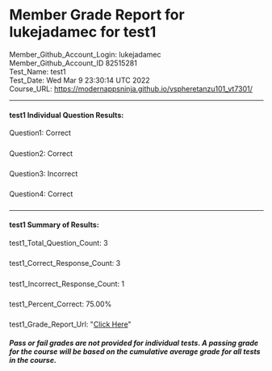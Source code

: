 # Member Grade Report for lukejadamec for test1  
   
Member_Github_Account_Login: lukejadamec  
Member_Github_Account_ID 82515281  
Test_Name: test1  
Test_Date: Wed Mar  9 23:30:14 UTC 2022  
Course_URL: https://modernappsninja.github.io/vspheretanzu101_vt7301/  
   
---  
#### test1 Individual Question Results:  
Question1: Correct  
#####  
Question2: Correct  
#####  
Question3: Incorrect  
#####  
Question4: Correct  
#####  
---  
#### test1 Summary of Results:  
test1_Total_Question_Count: 3  
#####  
test1_Correct_Response_Count: 3  
#####  
test1_Incorrect_Response_Count: 1  
#####  
test1_Percent_Correct: 75.00%  
#####  
test1_Grade_Report_Url: "[Click Here](https://github.com/modernappsninjas/lukejadamec/blob/main/static/userdata/courses/vspheretanzu101_vt7301/grade_report.pr1418.test1.md)"
##### Pass or fail grades are not provided for individual tests. A passing grade for the course will be based on the cumulative average grade for all tests in the course.  
